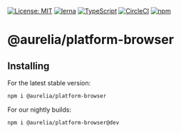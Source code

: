 [![License: MIT](https://img.shields.io/badge/License-MIT-yellow.svg)](https://opensource.org/licenses/MIT)
[![lerna](https://img.shields.io/badge/maintained%20with-lerna-cc00ff.svg)](https://lernajs.io/)
[![TypeScript](https://img.shields.io/badge/%3C%2F%3E-TypeScript-%230074c1.svg)](http://www.typescriptlang.org/)
[![CircleCI](https://circleci.com/gh/aurelia/aurelia.svg?style=shield)](https://circleci.com/gh/aurelia/aurelia)
[![npm](https://img.shields.io/npm/v/@aurelia/platform-browser.svg?maxAge=3600)](https://www.npmjs.com/package/@aurelia/platform-browser)
# @aurelia/platform-browser

## Installing

For the latest stable version:

```bash
npm i @aurelia/platform-browser
```

For our nightly builds:

```bash
npm i @aurelia/platform-browser@dev
```
